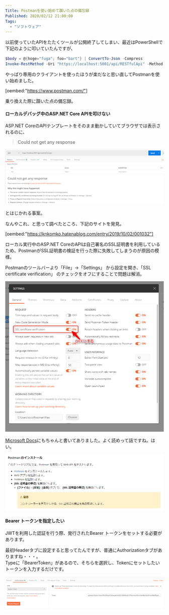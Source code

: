 ```yaml
---
Title: Postmanを使い始めて躓いた点の備忘録
Published: 2020/02/12 21:00:00
Tags:
  - "ソフトウェア"
---
```

以前使っていたAPIをたたくツールが公開終了してしまい、最近はPowerShellで下記のように叩いていたんですが、  

```powershell
$body = @{hoge="fuga"; foo="bart"} | ConvertTo-Json -Compress  
Invoke-RestMethod -Uri "https://localhost:5001/api/RESTfulApi" -Method POST -Body $body -ContentType application/json  
```

やっぱり専用のクライアントを使ったほうが楽だなと思い直してPostmanを使い始めました。  

[oembed:"https://www.postman.com/"]

乗り換えた際に躓いた点の備忘録。  

<!-- more -->


#### ローカルデバッグ中のASP.NET Core APIを叩けない  

ASP.NET CoreのAPIテンプレートをそのまま動かしていてブラウザでは表示されるのに、

> Could not get any response

![](20200212001628.png) 

とはじかれる事案。  

なんやこれ、と思って調べたところ、下記のサイトを発見。  

[oembed:"https://knkomko.hatenablog.com/entry/2019/10/02/001032"]

ローカル実行中のASP.NET CoreのAPIは自己署名のSSL証明書を利用しているため、PostmanがSSL証明書の検証を行った際に失敗してしまうのが原因の模様。  

Postmanのツールバーより「File」→「Settings」 から設定を開き、「SSL certificate verification」 のチェックをオフにすることで問題は解消。  

![](20200212002216.png) 

[Microsoft Docs](https://docs.microsoft.com/ja-jp/aspnet/core/tutorials/first-web-api?view=aspnetcore-3.0&tabs=visual-studio)にもちゃんと書いてありました。よく読めって話ですね。はい。  

![](20200212002258.png) 

#### Bearer トークンを指定したい  

JWTを利用した認証を行う際、発行されたBearer トークンをセットする必要があります。  

最初Headerタブに設定すると思ってたんですが、普通にAuthorizationタブがありますね・・・。  
Typeに「BearerToken」があるので、そちらを選択し、Tokenにセットしたいトークンを入力するだけです。  

![](20200212002611.png) 